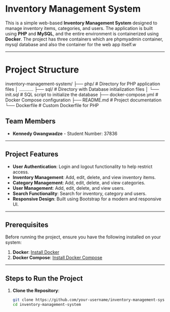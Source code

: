 # Inventory Management System

This is a simple web-based **Inventory Management System** designed to manage inventory items, categories, and users. The application is built using **PHP** and **MySQL**, and the entire environment is containerized using **Docker**. The project has three containers which are phpmyadmin container, mysql database and also the container for the web app itself.w

---
# Project Structure
inventory-management-system/
├── php/                  # Directory for PHP application files
│   ...........
├── sql/                  # Directory with Database initialization files
│   └── init.sql          # SQL script to initialize the database
├── docker-compose.yml    # Docker Compose configuration
├── README.md             # Project documentation
└── Dockerfile            # Custom Dockerfile for PHP

## Team Members

- **Kennedy Gwangwadze** - Student Number: 37836
---

## Project Features

- **User Authentication**: Login and logout functionality to help restrict access.
- **Inventory Management**: Add, edit, delete, and view inventory items.
- **Category Management**: Add, edit, delete, and view categories.
- **User Management**: Add, edit, delete, and view users.
- **Search Functionality**: Search for inventory, category and users.
- **Responsive Design**: Built using Bootstrap for a modern and responsive UI.

---

## Prerequisites

Before running the project, ensure you have the following installed on your system:

1. **Docker**: [Install Docker](https://docs.docker.com/get-docker/)
2. **Docker Compose**: [Install Docker Compose](https://docs.docker.com/compose/install/)

---

## Steps to Run the Project

1. **Clone the Repository**:
   ```bash
   git clone https://github.com/your-username/inventory-management-system.git
   cd inventory-management-system

